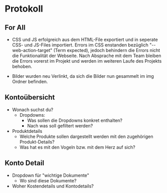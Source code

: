 # Protokoll 

For All
---
- CSS und JS erfolgreich aus dem HTML-File exportiert und in seperate CSS- und JS-Files
   importiert. Errors im CSS enstanden bezüglich "--web-action-target" (Term expected), jedoch
   behindern die Errors nicht die Funktionalität der Webseite. Nach Absprache mit dem Team bleiben
   die Errors vorerst im Projekt und werden im weiteren Laufe des Projekts behoben.

- Bilder wurden neu Verlinkt, da sich die Bilder nun gesammelt im img Ordner befinden.


Kontoübersicht
---
 - Wonach suchst du?
	- Dropdowns: 
		- Was sollen die Dropdowns konkret enthalten?
		- Nach was soll gefiltert werden?
 - Produktdetails
	- Welche Produkte sollen dargestellt werden mit den zugehörigen Produkt-Details?
	- Was hat es mit den Vogeln bzw. mit dem Herz auf sich?


Konto Detail
---
- Dropdown für "wichtige Dokumente"
    - Wo sind diese Dokumente?
- Woher Kostendetails und Kontodetails?